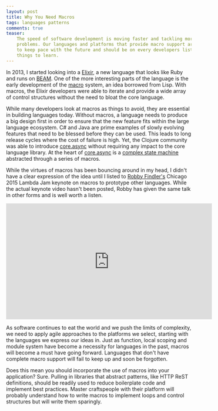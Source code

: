 ```yaml
---
layout: post
title: Why You Need Macros
tags: languages patterns
comments: true
teaser:
    The speed of software development is moving faster and tackling more complex
    problems. Our languages and platforms that provide macro support are poised
    to keep pace with the future and should be on every developers list of
    things to learn.
---
```

In 2013, I started looking into a [Elixir][elixir-homepage], a new language that
looks like Ruby and runs on [BEAM][beam-homepage]. One of the more interesting
parts of the language is the early development of the [macro][macro-def] system,
an idea borrowed from Lisp. With macros, the Elixir developers were able to
iterate and provide a wide array of control structures without the need to bloat
the core language.

While many developers look at macros as things to avoid, they are essential in
building languages today. Without macros, a language needs to produce a big
design first in order to ensure that the new feature fits within the large
language ecosystem. C# and Java are prime examples of slowly evolving features
that need to be blessed before they can be used. This leads to long release
cycles where the cost of failure is high. Yet, the Clojure community was able to
introduce [core.async][core-async] without requiring any impact to the core
language library. At the heart of [core.async][core-async] is a
[complex state machine][core-async-state-machine] abstracted through a series of
macros.

While the virtues of macros has been bouncing around in my head, I didn't have a
clear expression of the idea until I listed to [Robby Findler's][robby-homepage]
Chicago 2015 Lambda Jam keynote on macros to prototype other languages. While the
actual keynote video hasn't been posted, Robby has given the same talk in other
forms and is well worth a listen.

<iframe width="560" height="315" src="https://www.youtube.com/embed/GBpfOpk-ZBU" frameborder="0" allowfullscreen></iframe>

As software continues to eat the world and we push the limits of complexity, we
need to apply agile approaches to the platforms we select, starting with the
languages we express our ideas in. Just as function, local scoping and module
system have become a necessity for languages in the past, macros will become a
must have going forward. Languages that don't have complete macro support will
fail to keep up and soon be forgotten.

Does this mean you should incorporate the use of macros into your application?
Sure. Pulling in libraries that abstract patterns, like HTTP ReST definitions,
should be readily used to reduce boilerplate code and implement best practices.
Master craftspeople with their platform will probably understand how to write
macros to implement loops and control structures but will write them sparingly.


[elixir-homepage]: http://elixir-lang.org/
[beam-homepage]: https://erlangcentral.org/tag/beam/
[macro-def]: https://en.wikipedia.org/wiki/Macro_(computer_science)
[core-async]: https://github.com/clojure/core.async
[core-async-state-machine]: http://hueypetersen.com/posts/2013/08/02/the-state-machines-of-core-async/
[robby-homepage]: http://www.eecs.northwestern.edu/~robby/talks/index.html
